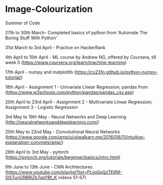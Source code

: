 # Image-Colourization
Summer of Code


27th to 30th March- Completed basics of python from 'Automate The Boring Stuff With Python'

31st March to 3rd April - Practice on HackerRank

4th April to 15th April - ML course by Andrew NG, offered by Coursera, till week 5 (https://www.coursera.org/learn/machine-learning)

17th April - numpy and matplotlib (https://cs231n.github.io/python-numpy-tutorial/)

18th April - Assignment 1 - Univariate Linear Regression; pandas from (https://www.w3schools.com/python/pandas/pandas_csv.asp)

20th April to 23rd April - Assignment 2 - Multivariate Linear Regression; Assignment 3 - Logistic Regression

3rd May to 19th May - Neural Networks and Deep Learning (http://neuralnetworksanddeeplearning.com/)

20th May to 22nd May - Convolutional Neural Networks (https://www.google.com/amp/s/ujjwalkarn.me/2016/08/11/intuitive-explanation-convnets/amp/)

28th April to 3rd May - pytorch (https://pytorch.org/tutorials/beginner/basics/intro.html)

9th June to 13th June - CNN Architectures (https://www.youtube.com/playlist?list=PLyqSpQzTE6M-SISTunGRBRiZk7opYBf_K videos 51-57)


